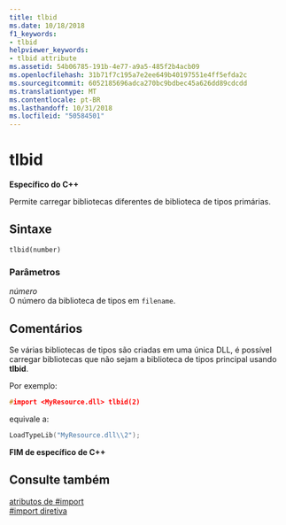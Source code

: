 ```yaml
---
title: tlbid
ms.date: 10/18/2018
f1_keywords:
- tlbid
helpviewer_keywords:
- tlbid attribute
ms.assetid: 54b06785-191b-4e77-a9a5-485f2b4acb09
ms.openlocfilehash: 31b71f7c195a7e2ee649b40197551e4ff5efda2c
ms.sourcegitcommit: 6052185696adca270bc9bdbec45a626dd89cdcdd
ms.translationtype: MT
ms.contentlocale: pt-BR
ms.lasthandoff: 10/31/2018
ms.locfileid: "50584501"
---
```

# <a name="tlbid"></a>tlbid

**Específico do C++**

Permite carregar bibliotecas diferentes de biblioteca de tipos primárias.

## <a name="syntax"></a>Sintaxe

```
tlbid(number)
```

### <a name="parameters"></a>Parâmetros

*número*<br/>
O número da biblioteca de tipos em `filename`.

## <a name="remarks"></a>Comentários

Se várias bibliotecas de tipos são criadas em uma única DLL, é possível carregar bibliotecas que não sejam a biblioteca de tipos principal usando **tlbid**.

Por exemplo:

```cpp
#import <MyResource.dll> tlbid(2)
```

equivale a:

```cpp
LoadTypeLib("MyResource.dll\\2");
```

**FIM de específico de C++**

## <a name="see-also"></a>Consulte também

[atributos de #import](../preprocessor/hash-import-attributes-cpp.md)<br/>
[#import diretiva](../preprocessor/hash-import-directive-cpp.md)